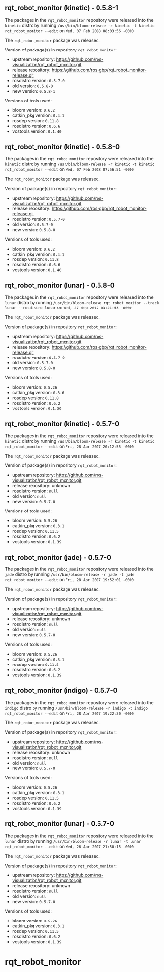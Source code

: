 ## rqt_robot_monitor (kinetic) - 0.5.8-1

The packages in the `rqt_robot_monitor` repository were released into the `kinetic` distro by running `/usr/bin/bloom-release -r kinetic -t kinetic rqt_robot_monitor --edit` on `Wed, 07 Feb 2018 08:03:56 -0000`

The `rqt_robot_monitor` package was released.

Version of package(s) in repository `rqt_robot_monitor`:

- upstream repository: https://github.com/ros-visualization/rqt_robot_monitor.git
- release repository: https://github.com/ros-gbp/rqt_robot_monitor-release.git
- rosdistro version: `0.5.7-0`
- old version: `0.5.8-0`
- new version: `0.5.8-1`

Versions of tools used:

- bloom version: `0.6.2`
- catkin_pkg version: `0.4.1`
- rosdep version: `0.11.8`
- rosdistro version: `0.6.6`
- vcstools version: `0.1.40`


## rqt_robot_monitor (kinetic) - 0.5.8-0

The packages in the `rqt_robot_monitor` repository were released into the `kinetic` distro by running `/usr/bin/bloom-release -r kinetic -t kinetic rqt_robot_monitor --edit` on `Wed, 07 Feb 2018 07:56:51 -0000`

The `rqt_robot_monitor` package was released.

Version of package(s) in repository `rqt_robot_monitor`:

- upstream repository: https://github.com/ros-visualization/rqt_robot_monitor.git
- release repository: https://github.com/ros-gbp/rqt_robot_monitor-release.git
- rosdistro version: `0.5.7-0`
- old version: `0.5.7-0`
- new version: `0.5.8-0`

Versions of tools used:

- bloom version: `0.6.2`
- catkin_pkg version: `0.4.1`
- rosdep version: `0.11.8`
- rosdistro version: `0.6.6`
- vcstools version: `0.1.40`


## rqt_robot_monitor (lunar) - 0.5.8-0

The packages in the `rqt_robot_monitor` repository were released into the `lunar` distro by running `/usr/bin/bloom-release rqt_robot_monitor --track lunar --rosdistro lunar` on `Wed, 27 Sep 2017 03:21:53 -0000`

The `rqt_robot_monitor` package was released.

Version of package(s) in repository `rqt_robot_monitor`:

- upstream repository: https://github.com/ros-visualization/rqt_robot_monitor.git
- release repository: https://github.com/ros-gbp/rqt_robot_monitor-release.git
- rosdistro version: `0.5.7-0`
- old version: `0.5.7-0`
- new version: `0.5.8-0`

Versions of tools used:

- bloom version: `0.5.26`
- catkin_pkg version: `0.3.6`
- rosdep version: `0.11.8`
- rosdistro version: `0.6.2`
- vcstools version: `0.1.39`


## rqt_robot_monitor (kinetic) - 0.5.7-0

The packages in the `rqt_robot_monitor` repository were released into the `kinetic` distro by running `/usr/bin/bloom-release -r kinetic -t kinetic rqt_robot_monitor --edit` on `Fri, 28 Apr 2017 20:12:55 -0000`

The `rqt_robot_monitor` package was released.

Version of package(s) in repository `rqt_robot_monitor`:

- upstream repository: https://github.com/ros-visualization/rqt_robot_monitor.git
- release repository: unknown
- rosdistro version: `null`
- old version: `null`
- new version: `0.5.7-0`

Versions of tools used:

- bloom version: `0.5.26`
- catkin_pkg version: `0.3.1`
- rosdep version: `0.11.5`
- rosdistro version: `0.6.2`
- vcstools version: `0.1.39`


## rqt_robot_monitor (jade) - 0.5.7-0

The packages in the `rqt_robot_monitor` repository were released into the `jade` distro by running `/usr/bin/bloom-release -r jade -t jade rqt_robot_monitor --edit` on `Fri, 28 Apr 2017 19:52:01 -0000`

The `rqt_robot_monitor` package was released.

Version of package(s) in repository `rqt_robot_monitor`:

- upstream repository: https://github.com/ros-visualization/rqt_robot_monitor.git
- release repository: unknown
- rosdistro version: `null`
- old version: `null`
- new version: `0.5.7-0`

Versions of tools used:

- bloom version: `0.5.26`
- catkin_pkg version: `0.3.1`
- rosdep version: `0.11.5`
- rosdistro version: `0.6.2`
- vcstools version: `0.1.39`


## rqt_robot_monitor (indigo) - 0.5.7-0

The packages in the `rqt_robot_monitor` repository were released into the `indigo` distro by running `/usr/bin/bloom-release -r indigo -t indigo rqt_robot_monitor --edit` on `Fri, 28 Apr 2017 19:22:30 -0000`

The `rqt_robot_monitor` package was released.

Version of package(s) in repository `rqt_robot_monitor`:

- upstream repository: https://github.com/ros-visualization/rqt_robot_monitor.git
- release repository: unknown
- rosdistro version: `null`
- old version: `null`
- new version: `0.5.7-0`

Versions of tools used:

- bloom version: `0.5.26`
- catkin_pkg version: `0.3.1`
- rosdep version: `0.11.5`
- rosdistro version: `0.6.2`
- vcstools version: `0.1.39`


## rqt_robot_monitor (lunar) - 0.5.7-0

The packages in the `rqt_robot_monitor` repository were released into the `lunar` distro by running `/usr/bin/bloom-release -r lunar -t lunar rqt_robot_monitor --edit` on `Wed, 26 Apr 2017 21:50:15 -0000`

The `rqt_robot_monitor` package was released.

Version of package(s) in repository `rqt_robot_monitor`:

- upstream repository: https://github.com/ros-visualization/rqt_robot_monitor.git
- release repository: unknown
- rosdistro version: `null`
- old version: `null`
- new version: `0.5.7-0`

Versions of tools used:

- bloom version: `0.5.26`
- catkin_pkg version: `0.3.1`
- rosdep version: `0.11.5`
- rosdistro version: `0.6.2`
- vcstools version: `0.1.39`


# rqt_robot_monitor